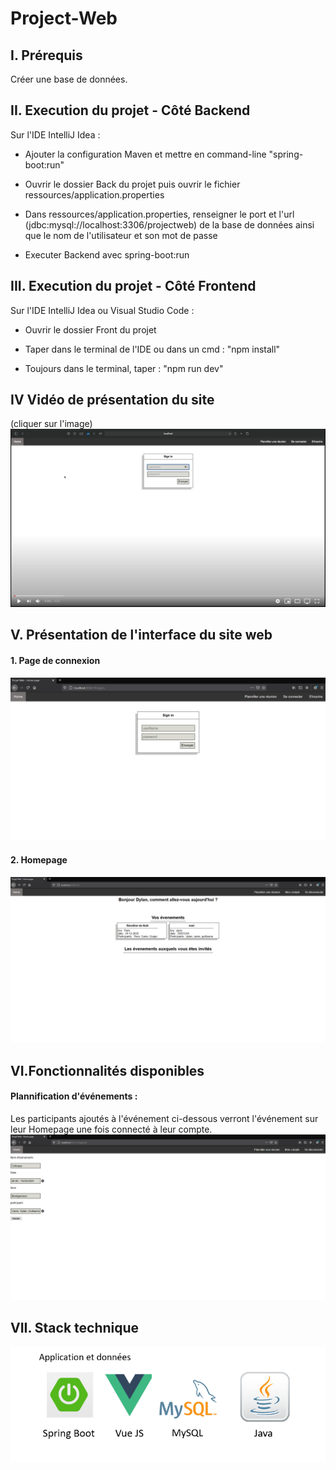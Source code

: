 # Project-Web

## **I. Prérequis**

Créer une base de données.

## **II. Execution du projet - Côté Backend**

Sur l'IDE IntelliJ Idea :

- Ajouter la configuration Maven et mettre en command-line "spring-boot:run"

- Ouvrir le dossier Back du projet puis ouvrir le fichier ressources/application.properties

- Dans ressources/application.properties, renseigner le port et l'url (jdbc:mysql://localhost:3306/projectweb) de la base de données ainsi que le nom de l'utilisateur et son mot de passe

- Executer Backend avec spring-boot:run

## **III. Execution du projet - Côté Frontend**

Sur l'IDE IntelliJ Idea ou Visual Studio Code : 

- Ouvrir le dossier Front du projet

- Taper dans le terminal de l'IDE ou dans un cmd : "npm install"

- Toujours dans le terminal, taper : "npm run dev"

## **IV Vidéo de présentation du site**

(cliquer sur l'image)
<a href="https://www.youtube.com/watch?v=9NvWDNUx6T8&feature=youtu.be"><img src="Front/assets/img/youtube.png"></a>

## **V. Présentation de l'interface du site web**

#### **1. Page de connexion**
![github-small](images/Login_Signup_Page.png)

#### **2. Homepage**
![github-small](images/Homepage.png)

## **VI.Fonctionnalités disponibles**

#### **Plannification d'événements** :
Les participants ajoutés à l'événement ci-dessous verront l'événement sur leur Homepage une fois connecté à leur compte.
![github-small](images/Plannification.png)

## VII. **Stack technique**
![github-small](images/Stack.png)
